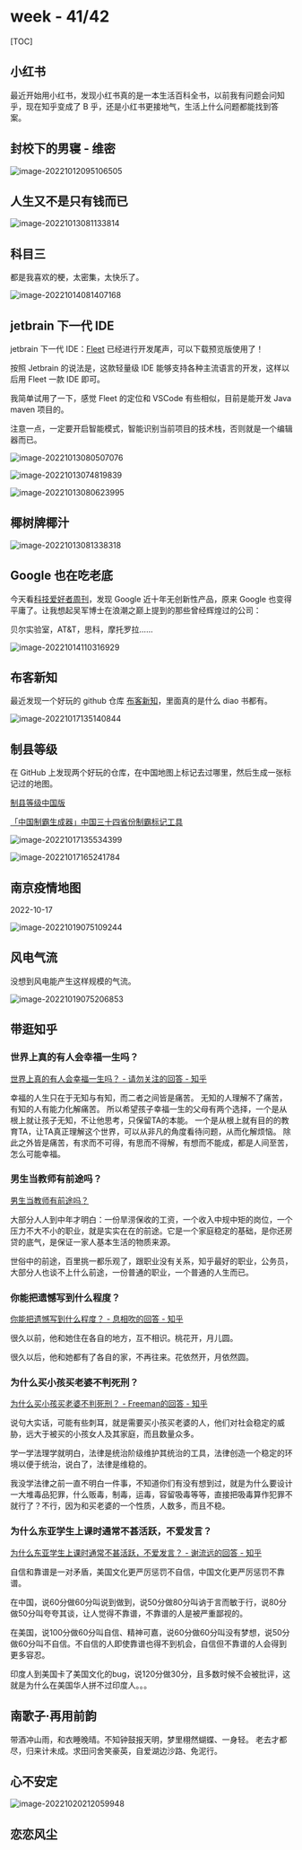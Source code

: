 # week - 41/42

[TOC]



## 小红书

最近开始用小红书，发现小红书真的是一本生活百科全书，以前我有问题会问知乎，现在知乎变成了 B 乎，还是小红书更接地气，生活上什么问题都能找到答案。



## 封校下的男寝 - 维密

![image-20221012095106505](assets/image-20221012095106505.png)



## 人生又不是只有钱而已

![image-20221013081133814](assets/image-20221013081133814.png)





## 科目三

都是我喜欢的梗，太密集，太快乐了。

![image-20221014081407168](assets/image-20221014081407168.png)



## jetbrain 下一代 IDE

jetbrain 下一代 IDE：[Fleet](https://www.jetbrains.com/fleet/) 已经进行开发尾声，可以下载预览版使用了！

按照 Jetbrain 的说法是，这款轻量级 IDE 能够支持各种主流语言的开发，这样以后用 Fleet 一款 IDE 即可。

我简单试用了一下，感觉 Fleet 的定位和 VSCode 有些相似，目前是能开发 Java maven 项目的。

注意一点，一定要开启智能模式，智能识别当前项目的技术栈，否则就是一个编辑器而已。

![image-20221013080507076](assets/image-20221013080507076.png)

![image-20221013074819839](assets/image-20221013074819839.png)

![image-20221013080623995](assets/image-20221013080623995.png)



## 椰树牌椰汁

![image-20221013081338318](assets/image-20221013081338318.png)



## Google 也在吃老底

今天看[科技爱好者周刊](https://www.ruanyifeng.com/blog/2022/10/weekly-issue-226.html)，发现 Google 近十年无创新性产品，原来 Google 也变得平庸了。让我想起吴军博士在浪潮之巅上提到的那些曾经辉煌过的公司：

贝尔实验室，AT&T，思科，摩托罗拉……

![image-20221014110316929](assets/image-20221014110316929.png)



## 布客新知

最近发现一个好玩的 github 仓库 [布客新知](https://github.com/ixinzhi)，里面真的是什么 diao 书都有。

![image-20221017135140844](assets/image-20221017135140844.png)



## 制县等级

在 GitHub 上发现两个好玩的仓库，在中国地图上标记去过哪里，然后生成一张标记过的地图。

[制县等级中国版](https://github.com/miklcct/zhixian-dengji-zhongguo-ban)

[「中国制霸生成器」中国三十四省份制霸标记工具](https://github.com/itorr/china-ex)

![image-20221017135534399](assets/image-20221017135534399.png)

![image-20221017165241784](assets/image-20221017165241784.png)



## 南京疫情地图

2022-10-17

![image-20221019075109244](assets/image-20221019075109244.png)



## 风电气流

没想到风电能产生这样规模的气流。

![image-20221019075206853](assets/image-20221019075206853.png)



## 带逛知乎



### 世界上真的有人会幸福一生吗？

[世界上真的有人会幸福一生吗？ - 请勿关注的回答 - 知乎]( https://www.zhihu.com/question/559662124/answer/2718139211)

幸福的人生只在于无知与有知，而二者之间皆是痛苦。 无知的人理解不了痛苦，有知的人有能力化解痛苦。 所以希望孩子幸福一生的父母有两个选择，一个是从根上就让孩子无知，不让他思考，只保留TA的本能。 一个是从根上就有目的的教育TA，让TA真正理解这个世界，可以从非凡的角度看待问题，从而化解烦恼。 除此之外皆是痛苦，有求而不可得，有思而不得解，有想而不能成，都是人间至苦，怎么可能幸福。



### 男生当教师有前途吗？

[男生当教师有前途吗？](https://www.zhihu.com/question/37052830/answer/2717646484)

大部分人人到中年才明白：一份旱涝保收的工资，一个收入中规中矩的岗位，一个压力不大不小的职业，就是实实在在的前途。它是一个家庭稳定的基础，是你还房贷的底气，是保证一家人基本生活的物质来源。

世俗中的前途，百里挑一都乐观了，跟职业没有关系，知乎最好的职业，公务员，大部分人也谈不上什么前途，一份普通的职业，一个普通的人生而已。



### 你能把遗憾写到什么程度？

[你能把遗憾写到什么程度？ - 息相吹的回答 - 知乎](https://www.zhihu.com/question/540642172/answer/2720582857)

很久以前，他和她住在各自的地方，互不相识。桃花开，月儿圆。 

很久以后，他和她都有了各自的家，不再往来。花依然开，月依然圆。



### 为什么买小孩买老婆不判死刑？

[为什么买小孩买老婆不判死刑？ - Freeman的回答 - 知乎](https://www.zhihu.com/question/31922877/answer/2719377806)

说句大实话，可能有些刺耳，就是需要买小孩买老婆的人，他们对社会稳定的威胁，远大于被买的小孩女人及其家庭，而且数量众多。

学一学法理学就明白，法律是统治阶级维护其统治的工具，法律创造一个稳定的环境以便于统治，说白了，法律是维稳的。

我没学法律之前一直不明白一件事，不知道你们有没有想到过，就是为什么要设计一大堆毒品犯罪，什么贩毒，制毒，运毒，容留吸毒等等，直接把吸毒算作犯罪不就行了？不行，因为和买老婆的一个性质，人数多，而且不稳。



### 为什么东亚学生上课时通常不甚活跃，不爱发言？

[为什么东亚学生上课时通常不甚活跃，不爱发言？ - 谢流远的回答 - 知乎](https://www.zhihu.com/question/19769575/answer/2721711644)

自信和靠谱是一对矛盾，美国文化更严厉惩罚不自信，中国文化更严厉惩罚不靠谱。

在中国，说60分做60分叫说到做到，说50分做80分叫讷于言而敏于行，说80分做50分叫夸夸其谈，让人觉得不靠谱，不靠谱的人是被严重鄙视的。

在美国，说100分做60分叫自信、精神可嘉，说60分做60分叫没有梦想，说50分做60分叫不自信。不自信的人即使靠谱也得不到机会，自信但不靠谱的人会得到更多容忍。

印度人到美国卡了美国文化的bug，说120分做30分，且多数时候不会被批评，这就是为什么在美国华人拼不过印度人。。。



## 南歌子·再用前韵

带酒冲山雨，和衣睡晚晴。不知钟鼓报天明，梦里栩然蝴蝶、一身轻。
老去才都尽，归来计未成。求田问舍笑豪英，自爱湖边沙路、免泥行。



##  心不安定

![image-20221020212059948](assets/image-20221020212059948.png)



## 恋恋风尘

